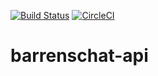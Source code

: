 [![Build Status](https://travis-ci.org/dbubel/barrenschat-api.svg?branch=master)](https://travis-ci.org/dbubel/barrenschat-api)
[![CircleCI](https://circleci.com/gh/dbubel/barrenschat-api.svg?style=svg)](https://circleci.com/gh/dbubel/barrenschat-api)
# barrenschat-api